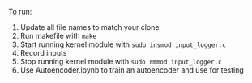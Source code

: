 To run:

1) Update all file names to match your clone
2) Run makefile with `make`
3) Start running kernel module with `sudo insmod input_logger.c`
4) Record inputs
5) Stop running kernel module with `sudo rmmod input_logger.c`
6) Use Autoencoder.ipynb to train an autoencoder and use for testing
